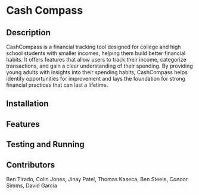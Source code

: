 # Cash Compass

## Description

CashCompass is a financial tracking tool designed for college and high school students with smaller incomes, helping them build better financial habits. It offers features that allow users to track their income, categorize transactions, and gain a clear understanding of their spending. By providing young adults with insights into their spending habits, CashCompass helps identify opportunities for improvement and lays the foundation for strong financial practices that can last a lifetime.

## Installation

## Features

## Testing and Running

## Contributors

Ben Tirado,
Colin Jones,
Jinay Patel,
Thomas Kaseca,
Ben Steele,
Conoor Simms,
David Garcia
